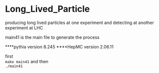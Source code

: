 # Long_Lived_Particle
producing long lived particles at one experiment and detecting at another experiment at LHC

main41 is the main file to generate the process

****pythia version 8.245
****HepMC version 2.06.11

first  
``
make main41
``
and then  
``
./main41
``
